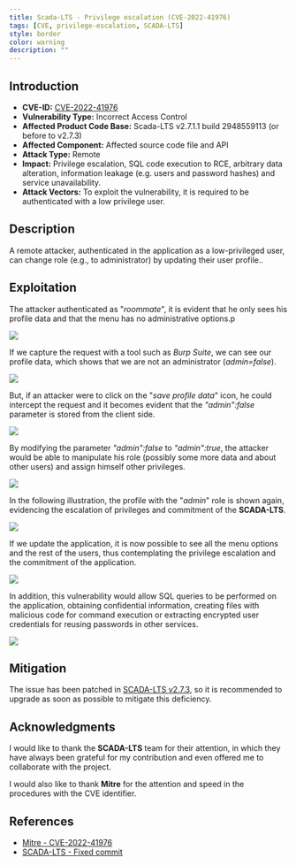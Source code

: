 ```yaml
---
title: Scada-LTS - Privilege escalation (CVE-2022-41976)
tags: [CVE, privilege-escalation, SCADA-LTS]
style: border
color: warning
description: ""
---
```


## Introduction

- **CVE-ID:** [CVE-2022-41976](https://cve.mitre.org/cgi-bin/cvename.cgi?name=CVE-2022-41976)
- **Vulnerability Type:** Incorrect Access Control
- **Affected Product Code Base:** Scada-LTS v2.7.1.1 build 2948559113 (or before to v2.7.3)
- **Affected Component:** Affected source code file and API
- **Attack Type:** Remote 
- **Impact:** Privilege escalation, SQL code execution to RCE, arbitrary data alteration, information leakage (e.g. users and password hashes) and service unavailability.
- **Attack Vectors:** To exploit the vulnerability, it is required to be authenticated with a low privilege user.

## Description

A remote attacker, authenticated in the application as a low-privileged user, can change role (e.g., to administrator) by updating their user profile..

## Exploitation

The attacker authenticated as "*roommate*", it is evident that he only sees his profile data and that the menu has no administrative options.p

![](../assets/img/cve-2022-41976/1.png)

If we capture the request with a tool such as *Burp Suite*, we can see our profile data, which shows that we are not an administrator (*admin=false*).

![](../assets/img/cve-2022-41976/2.png)

But, if an attacker were to click on the "*save profile data*" icon, he could intercept the request and it becomes evident that the *"admin":false* parameter is stored from the client side.

![](../assets/img/cve-2022-41976/3.png)

By modifying the parameter *"admin":false* to *"admin":true*, the attacker would be able to manipulate his role (possibly some more data and about other users) and assign himself other privileges.

![](../assets/img/cve-2022-41976/4.png)

In the following illustration, the profile with the "*admin*" role is shown again, evidencing the escalation of privileges and commitment of the **SCADA-LTS**.

![](../assets/img/cve-2022-41976/5.png)

If we update the application, it is now possible to see all the menu options and the rest of the users, thus contemplating the privilege escalation and the commitment of the application.

![](../assets/img/cve-2022-41976/6.png)

In addition, this vulnerability would allow SQL queries to be performed on the application, obtaining confidential information, creating files with malicious code for command execution or extracting encrypted user credentials for reusing passwords in other services.

![](../assets/img/cve-2022-41976/7.png)

## Mitigation

The issue has been patched in [SCADA-LTS v2.7.3](https://github.com/SCADA-LTS/Scada-LTS/tree/release/2.7.3), so it is recommended to upgrade as soon as possible to mitigate this deficiency.

## Acknowledgments

I would like to thank the **SCADA-LTS** team for their attention, in which they have always been grateful for my contribution and even offered me to collaborate with the project.

I would also like to thank **Mitre** for the attention and speed in the procedures with the CVE identifier.

## References

- [Mitre - CVE-2022-41976](https://cve.mitre.org/cgi-bin/cvename.cgi?name=CVE-2022-41976) 
- [SCADA-LTS - Fixed commit](https://github.com/SCADA-LTS/Scada-LTS/issues/2369)
